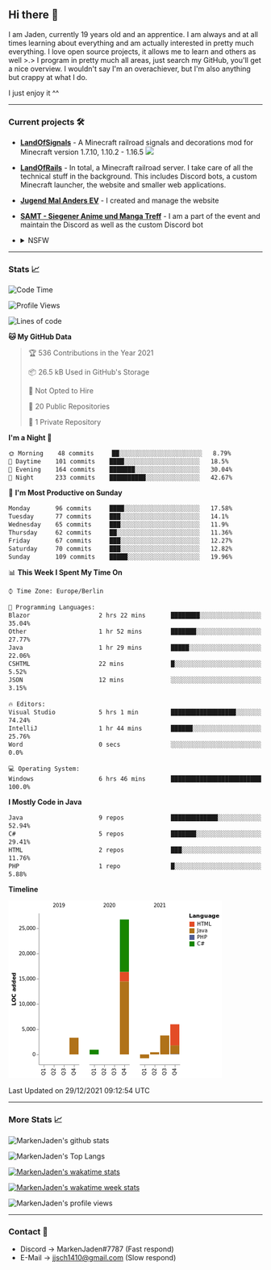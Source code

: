 ## Hi there 👋
I am Jaden, currently 19 years old and an apprentice. I am always and at all times learning about everything and am actually interested in pretty much everything. I love open source projects, it allows me to learn and others as well >.>
I program in pretty much all areas, just search my GitHub, you'll get a nice overview.
I wouldn't say I'm an overachiever, but I'm also anything but crappy at what I do.

I just enjoy it ^^

---

### Current projects 🛠

* [**LandOfSignals**](https://github.com/LandOfRails/LandOfSignals) - A Minecraft railroad signals and decorations mod for Minecraft version 1.7.10, 1.10.2 - 1.16.5
  [![](https://cdn.discordapp.com/attachments/709854318689255434/824981860009639956/2021-03-26_13.22.42.png)](https://www.curseforge.com/minecraft/mc-mods/landofsignals)
* [**LandOfRails**](https://github.com/LandOfRails) - In total, a Minecraft railroad server. I take care of all the technical stuff in the background. This includes Discord bots, a custom Minecraft launcher, the website and smaller web applications.
* [**Jugend Mal Anders EV**](https://jugendmalanders.de/) - I created and manage the website
* [**SAMT - Siegener Anime und Manga Treff**](https://discord.gg/QHC3UE9) - I am a part of the event and maintain the Discord as well as the custom Discord bot
* <details> 
  <summary>NSFW</summary>
  
  [**Nekos**](https://github.com/MarkenJaden/Nekos) - Website providing you with random lewd neko pics
  
</details>

---

### Stats 📈

<!--START_SECTION:waka-->
![Code Time](http://img.shields.io/badge/Code%20Time-505%20hrs%2029%20mins-blue)

![Profile Views](http://img.shields.io/badge/Profile%20Views-6-blue)

![Lines of code](https://img.shields.io/badge/From%20Hello%20World%20I%27ve%20Written-40%20Thousand%20lines%20of%20code-blue)

**🐱 My GitHub Data** 

> 🏆 536 Contributions in the Year 2021
 > 
> 📦 26.5 kB Used in GitHub's Storage 
 > 
> 🚫 Not Opted to Hire
 > 
> 📜 20 Public Repositories 
 > 
> 🔑 1 Private Repository 
 > 
**I'm a Night 🦉** 

```text
🌞 Morning    48 commits     ██░░░░░░░░░░░░░░░░░░░░░░░   8.79% 
🌆 Daytime    101 commits    ████░░░░░░░░░░░░░░░░░░░░░   18.5% 
🌃 Evening    164 commits    ███████░░░░░░░░░░░░░░░░░░   30.04% 
🌙 Night      233 commits    ██████████░░░░░░░░░░░░░░░   42.67%

```
📅 **I'm Most Productive on Sunday** 

```text
Monday       96 commits     ████░░░░░░░░░░░░░░░░░░░░░   17.58% 
Tuesday      77 commits     ███░░░░░░░░░░░░░░░░░░░░░░   14.1% 
Wednesday    65 commits     ███░░░░░░░░░░░░░░░░░░░░░░   11.9% 
Thursday     62 commits     ██░░░░░░░░░░░░░░░░░░░░░░░   11.36% 
Friday       67 commits     ███░░░░░░░░░░░░░░░░░░░░░░   12.27% 
Saturday     70 commits     ███░░░░░░░░░░░░░░░░░░░░░░   12.82% 
Sunday       109 commits    █████░░░░░░░░░░░░░░░░░░░░   19.96%

```


📊 **This Week I Spent My Time On** 

```text
⌚︎ Time Zone: Europe/Berlin

💬 Programming Languages: 
Blazor                   2 hrs 22 mins       ████████░░░░░░░░░░░░░░░░░   35.04% 
Other                    1 hr 52 mins        ███████░░░░░░░░░░░░░░░░░░   27.77% 
Java                     1 hr 29 mins        █████░░░░░░░░░░░░░░░░░░░░   22.06% 
CSHTML                   22 mins             █░░░░░░░░░░░░░░░░░░░░░░░░   5.52% 
JSON                     12 mins             ░░░░░░░░░░░░░░░░░░░░░░░░░   3.15%

🔥 Editors: 
Visual Studio            5 hrs 1 min         ██████████████████░░░░░░░   74.24% 
IntelliJ                 1 hr 44 mins        ██████░░░░░░░░░░░░░░░░░░░   25.76% 
Word                     0 secs              ░░░░░░░░░░░░░░░░░░░░░░░░░   0.0%

💻 Operating System: 
Windows                  6 hrs 46 mins       █████████████████████████   100.0%

```

**I Mostly Code in Java** 

```text
Java                     9 repos             █████████████░░░░░░░░░░░░   52.94% 
C#                       5 repos             ███████░░░░░░░░░░░░░░░░░░   29.41% 
HTML                     2 repos             ███░░░░░░░░░░░░░░░░░░░░░░   11.76% 
PHP                      1 repo              █░░░░░░░░░░░░░░░░░░░░░░░░   5.88%

```


**Timeline**

![Chart not found](https://raw.githubusercontent.com/MarkenJaden/MarkenJaden/main/charts/bar_graph.png) 


 Last Updated on 29/12/2021 09:12:54 UTC
<!--END_SECTION:waka-->

---

### More Stats 📈

![MarkenJaden's github stats](https://github-readme-stats.vercel.app/api?username=MarkenJaden&count_private=true&show_icons=true&theme=radical)

![MarkenJaden's Top Langs](https://github-readme-stats.vercel.app/api/top-langs/?username=MarkenJaden&theme=radical)

[![MarkenJaden's wakatime stats](https://github-readme-stats.vercel.app/api/wakatime?username=MarkenJaden&theme=radical)](https://wakatime.com/@17f322c9-222a-48b4-9e15-983c41f7aed4)

[![MarkenJaden's wakatime week stats](https://wakatime.com/badge/user/17f322c9-222a-48b4-9e15-983c41f7aed4.svg)](https://wakatime.com/@17f322c9-222a-48b4-9e15-983c41f7aed4)

<!--[![MarkenJaden's Codewars stats](https://www.codewars.com/users/MarkenJaden/badges/large)](https://www.codewars.com/users/MarkenJaden)-->

![MarkenJaden's profile views](https://komarev.com/ghpvc/?username=MarkenJaden)

---

### Contact 💌

* Discord -> MarkenJaden#7787 (Fast respond)
* E-Mail -> jjsch1410@gmail.com (Slow respond)



<!--
**MarkenJaden/MarkenJaden** is a ✨ _special_ ✨ repository because its `README.md` (this file) appears on your GitHub profile.

Here are some ideas to get you started:

- 🔭 I’m currently working on ...
- 🌱 I’m currently learning ...
- 👯 I’m looking to collaborate on ...
- 🤔 I’m looking for help with ...
- 💬 Ask me about ...
- 📫 How to reach me: ...
- 😄 Pronouns: ...
- ⚡ Fun fact: ...
-->

